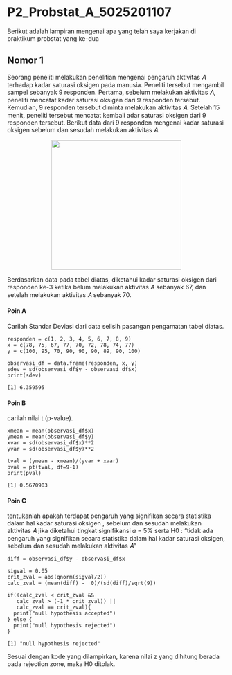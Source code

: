 # P2_Probstat_A_5025201107
Berikut adalah lampiran mengenai apa yang telah saya kerjakan di praktikum probstat yang ke-dua

## Nomor 1
Seorang peneliti melakukan penelitian mengenai pengaruh aktivitas 𝐴 terhadap kadar saturasi oksigen pada manusia. Peneliti tersebut mengambil sampel sebanyak 9 responden. Pertama, sebelum melakukan aktivitas 𝐴, peneliti mencatat kadar saturasi oksigen dari 9 responden tersebut. Kemudian, 9 responden tersebut diminta melakukan aktivitas 𝐴. Setelah 15 menit, peneliti tersebut mencatat kembali adar saturasi oksigen dari 9 responden tersebut. Berikut data dari 9 responden mengenai kadar saturasi oksigen sebelum dan sesudah melakukan aktivitas 𝐴.

<p align="center">
  <img 
    width="300"
    height="300"
    src="https://user-images.githubusercontent.com/78489357/170879895-e0a766e0-c23c-4122-9f6d-731229c8068f.png"
  >
</p>

Berdasarkan data pada tabel diatas, diketahui kadar saturasi oksigen dari responden ke-3 ketika belum melakukan aktivitas 𝐴 sebanyak 67, dan setelah melakukan aktivitas 𝐴 sebanyak 70.

#### Poin A
Carilah Standar Deviasi dari data selisih pasangan pengamatan tabel diatas.
```
responden = c(1, 2, 3, 4, 5, 6, 7, 8, 9)
x = c(78, 75, 67, 77, 70, 72, 78, 74, 77)
y = c(100, 95, 70, 90, 90, 90, 89, 90, 100)

observasi_df = data.frame(responden, x, y)
sdev = sd(observasi_df$y - observasi_df$x)
print(sdev)

[1] 6.359595
```

#### Poin B
carilah nilai t (p-value).
```
xmean = mean(observasi_df$x)
ymean = mean(observasi_df$y)
xvar = sd(observasi_df$x)**2
yvar = sd(observasi_df$y)**2

tval = (ymean - xmean)/(yvar + xvar)
pval = pt(tval, df=9-1)
print(pval)

[1] 0.5670903
```

#### Poin C
tentukanlah apakah terdapat pengaruh yang signifikan secara statistika dalam hal kadar saturasi oksigen , sebelum dan sesudah melakukan aktivitas 𝐴 jika diketahui tingkat signifikansi 𝛼 = 5% serta H0 : “tidak ada pengaruh yang signifikan secara statistika dalam hal kadar saturasi oksigen, sebelum dan sesudah melakukan aktivitas 𝐴”

```
diff = observasi_df$y - observasi_df$x

sigval = 0.05
crit_zval = abs(qnorm(sigval/2))
calc_zval = (mean(diff) -  0)/(sd(diff)/sqrt(9))

if((calc_zval < crit_zval &&  
   calc_zval > (-1 * crit_zval)) ||
   calc_zval == crit_zval){
  print("null hypothesis accepted")
} else {
  print("null hypothesis rejected")
}

[1] "null hypothesis rejected"
```

Sesuai dengan kode yang dilampirkan, karena nilai z yang dihitung berada pada rejection zone, maka H0 ditolak.

